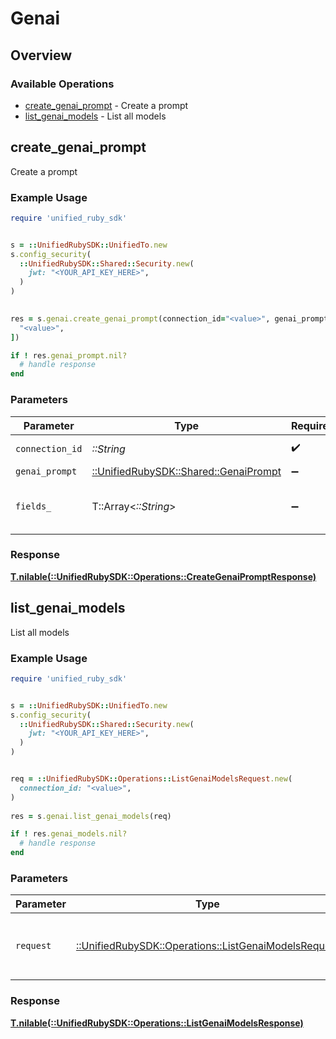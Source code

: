 # Genai

## Overview

### Available Operations

* [create_genai_prompt](#create_genai_prompt) - Create a prompt
* [list_genai_models](#list_genai_models) - List all models

## create_genai_prompt

Create a prompt

### Example Usage

```ruby
require 'unified_ruby_sdk'


s = ::UnifiedRubySDK::UnifiedTo.new
s.config_security(
  ::UnifiedRubySDK::Shared::Security.new(
    jwt: "<YOUR_API_KEY_HERE>",
  )
)

    
res = s.genai.create_genai_prompt(connection_id="<value>", genai_prompt=::UnifiedRubySDK::Shared::GenaiPrompt.new(), fields_=[
  "<value>",
])

if ! res.genai_prompt.nil?
  # handle response
end

```

### Parameters

| Parameter                                                                   | Type                                                                        | Required                                                                    | Description                                                                 |
| --------------------------------------------------------------------------- | --------------------------------------------------------------------------- | --------------------------------------------------------------------------- | --------------------------------------------------------------------------- |
| `connection_id`                                                             | *::String*                                                                  | :heavy_check_mark:                                                          | ID of the connection                                                        |
| `genai_prompt`                                                              | [::UnifiedRubySDK::Shared::GenaiPrompt](../../models/shared/genaiprompt.md) | :heavy_minus_sign:                                                          | N/A                                                                         |
| `fields_`                                                                   | T::Array<*::String*>                                                        | :heavy_minus_sign:                                                          | Comma-delimited fields to return                                            |

### Response

**[T.nilable(::UnifiedRubySDK::Operations::CreateGenaiPromptResponse)](../../models/operations/creategenaipromptresponse.md)**




## list_genai_models

List all models

### Example Usage

```ruby
require 'unified_ruby_sdk'


s = ::UnifiedRubySDK::UnifiedTo.new
s.config_security(
  ::UnifiedRubySDK::Shared::Security.new(
    jwt: "<YOUR_API_KEY_HERE>",
  )
)


req = ::UnifiedRubySDK::Operations::ListGenaiModelsRequest.new(
  connection_id: "<value>",
)
    
res = s.genai.list_genai_models(req)

if ! res.genai_models.nil?
  # handle response
end

```

### Parameters

| Parameter                                                                                                 | Type                                                                                                      | Required                                                                                                  | Description                                                                                               |
| --------------------------------------------------------------------------------------------------------- | --------------------------------------------------------------------------------------------------------- | --------------------------------------------------------------------------------------------------------- | --------------------------------------------------------------------------------------------------------- |
| `request`                                                                                                 | [::UnifiedRubySDK::Operations::ListGenaiModelsRequest](../../models/operations/listgenaimodelsrequest.md) | :heavy_check_mark:                                                                                        | The request object to use for the request.                                                                |

### Response

**[T.nilable(::UnifiedRubySDK::Operations::ListGenaiModelsResponse)](../../models/operations/listgenaimodelsresponse.md)**



